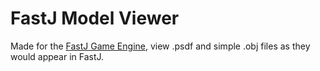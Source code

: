 # FastJ Model Viewer

Made for the [FastJ Game Engine][fastj-engine-link], view .psdf and simple .obj files as they would appear in FastJ.


[fastj-engine-link]: https://github.com/fastjengine/FastJ "The FastJ Game Engine"
